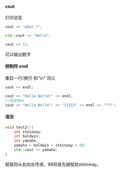 #### cout
打印消息
```c++
cout << "what ?";

std::cout << "Hello";

cout << 33;
```
可以输出数字
#### 控制符 endl
重启一行/换行  和"\n" 同义
```c++
cout << endl;

cout << "Hello World!" << endl;
//连续输出
cout << "Hello World!" << "13213" << endl << "???";
```

#### 语法
```c++
void test2(){
    int steinway;
    int baldwin;
    int yamaha;
    yamaha = baldwin = steinway = 88;
    std::cout << yamaha;
}
```
赋值将从右向左传递，88将首先被赋给steinway。